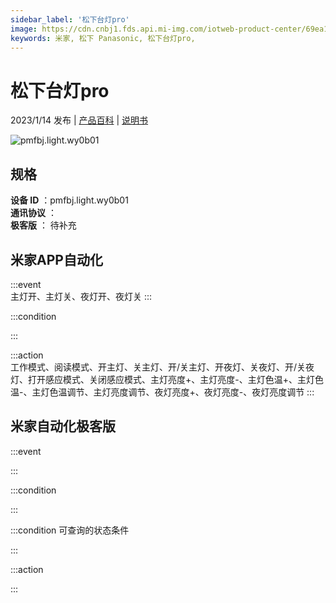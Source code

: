 ```yaml
---
sidebar_label: '松下台灯pro'
image: https://cdn.cnbj1.fds.api.mi-img.com/iotweb-product-center/69ea1118ea9f7c2421aa1e46eacf6ea1_1669374494526.png?GalaxyAccessKeyId=AKVGLQWBOVIRQ3XLEW&Expires=9223372036854775807&Signature=EJUnTVJ4flycCz2Jzw/QuinH9mA=
keywords: 米家, 松下 Panasonic, 松下台灯pro, 
---
```

# 松下台灯pro

2023/1/14 发布 | [产品百科](https://home.mi.com/webapp/content/baike/product/index.html?model=pmfbj.light.wy0b01/) | [说明书](https://home.mi.com/views/introduction.html?model=pmfbj.light.wy0b01&region=cn)

![pmfbj.light.wy0b01](https://cdn.cnbj1.fds.api.mi-img.com/iotweb-product-center/69ea1118ea9f7c2421aa1e46eacf6ea1_1669374494526.png?GalaxyAccessKeyId=AKVGLQWBOVIRQ3XLEW&Expires=9223372036854775807&Signature=EJUnTVJ4flycCz2Jzw/QuinH9mA=)

## 规格  
> 
**设备 ID** ：pmfbj.light.wy0b01  
**通讯协议** ：  
**极客版**  ： 待补充 


## 米家APP自动化  

:::event  
主灯开、主灯关、夜灯开、夜灯关
:::

:::condition  

:::

:::action   
工作模式、阅读模式、开主灯、关主灯、开/关主灯、开夜灯、关夜灯、开/关夜灯、打开感应模式、关闭感应模式、主灯亮度+、主灯亮度-、主灯色温+、主灯色温-、主灯色温调节、主灯亮度调节、夜灯亮度+、夜灯亮度-、夜灯亮度调节
:::

## 米家自动化极客版  

:::event  

:::

:::condition  

:::

:::condition 可查询的状态条件  

:::

:::action  

:::

        
